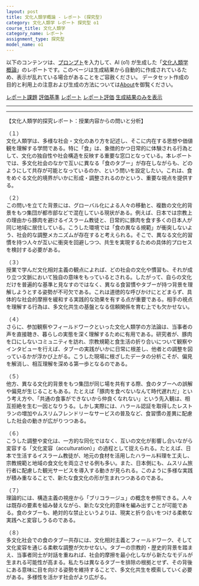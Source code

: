 ```yaml
---
layout: post
title: 文化人類学概論 - レポート (探究型)
category: 文化人類学 レポート 探究型 o1
course_title: 文化人類学
category_name: レポート
assignment_type: 探究型
model_name: o1
---
```


以下のコンテンツは、[プロンプト](https://github.com/takedatoshiyuki/synthetic_assignments/tree/main/generated/文化人類学/o1/prompt_レポート-探究型.md)を入力して、AI (o1) が生成した「[文化人類学概論](/contents/文化人類学/)」のレポートです。このページは生成結果から自動的に作成されているため、表示が乱れている場合があることをご容赦ください。
データセット作成の目的と利用上の注意および生成の方法については[About](/About)を御覧ください。

[レポート課題](../レポート課題-探究型)
[評価基準](../評価基準-探究型)
[レポート](../レポート-探究型)
[レポート評価](../レポート評価-探究型)
[生成結果のみを表示](https://github.com/takedatoshiyuki/synthetic_assignments/tree/main/generated/文化人類学/o1/レポート-探究型.md)
  

***
***
  
【文化人類学的探究レポート：授業内容からの問いと分析】

（１）  
文化人類学は、多様な社会・文化のあり方を記述し、そこに内在する思想や価値観を理解する学問である。特に「食」は、象徴的かつ日常的に体験される行為として、文化の独自性や社会構造を反映する重要な窓口となっている。本レポートでは、多文化社会のなかで互いに異なる「食のタブー」が存在しながらも、どのようにして共存が可能となっているのか、という問いを設定したい。これは、食をめぐる文化的境界がいかに形成・調整されるのかという、重要な視点を提供する。

（２）  
この問いを立てた背景には、グローバル化による人々の移動と、複数の文化的背景をもつ集団が都市部などで混在している現状がある。例えば、日本では宗教上の理由から豚肉を避けるイスラーム教徒と、日常的に豚肉を食す多くの日本人が同じ地域に居住している。こうした環境では「食の異なる規範」が衝突しないよう、社会的な調整メカニズムが存在すると考えられる。そこで、異なる文化的習慣を持つ人々が互いに衝突を回避しつつ、共生を実現するための具体的プロセスを検討する必要がある。

（３）  
授業で学んだ文化相対主義の観点によれば、どの社会の文化や慣習も、それが成り立つ文脈において独自の意味をもっているとされる。したがって、自らの文化だけを普遍的な基準と見なすのではなく、異なる食習慣やタブーが持つ背景を理解しようとする姿勢が不可欠である。これは道徳的な呼びかけにとどまらず、具体的な社会的摩擦を緩和する実践的な効果を有する点が重要である。相手の視点を理解する行為は、多文化共生の基盤となる信頼関係を育む上でも欠かせない。

（４）  
さらに、参加観察やフィールドワークといった文化人類学の方法論は、当事者の声を直接聴き、暮らしの実態を深く理解するために有用である。研究者が、豚肉を口にしないコミュニティを訪れ、宗教規範と食生活の折り合いについて観察やインタビューを行えば、タブーの実践がいかに日常に根差し、他者との調整を図っているかが浮かび上がる。こうした現場に根ざしたデータの分析こそが、偏見を解消し、相互理解を深める第一歩となるのである。

（５）  
他方、異なる文化的背景をもつ集団が同じ場を共有する際、食のタブーへの誤解や偏見が生じることもある。たとえば「豚肉を食べないなんて時代遅れだ」という考え方や、「共通の食事ができないから仲良くなれない」という先入観は、相互拒絶を生む一因となりうる。しかし実際には、ハラール認証を取得したレストランの増加やムスリムフレンドリーなサービスの普及など、食習慣の差異に配慮した社会の動きが広がりつつある。

（６）  
こうした調整や変化は、一方的な同化ではなく、互いの文化が影響し合いながら変容する「文化変容（acculturation）」の過程として捉えられる。たとえば、日本で生活するイスラーム教徒が、地元の食材を活用したハラール料理を工夫し、宗教規範と地域の食文化を両立させる例も多い。また、日本側にも、ムスリム旅行者に配慮した観光サービスを導入する動きが見られる。このように多様な実践が積み重なることで、新たな食文化の形が生まれつつあるのである。

（７）  
理論的には、構造主義の視座から「ブリコラージュ」の概念を参照できる。人々は既存の要素を組み替えながら、新たな文化的意味を編み出すことが可能である。食のタブーも、絶対的な禁止というよりは、現実と折り合いをつける柔軟な実践へと変容しうるのである。

（８）  
多文化社会での食のタブー共存には、文化相対主義とフィールドワーク、そして文化変容を通じる柔軟な調整が欠かせない。タブーの宗教的・歴史的背景を踏まえ、当事者同士が対話を重ねれば、社会的摩擦を最小化しながら新たなモデルが生まれる可能性が高まる。私たちは異なるタブーを排除の根拠とせず、その背後にある意味に目を向ける姿勢を維持することで、多文化共生を模索していく必要がある。多様性を活かす社会がより広がる。
